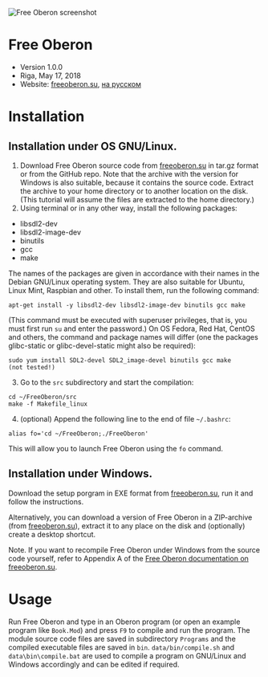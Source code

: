 ![Free Oberon screenshot](http://freeoberon.su/images/screenshot.png)

# Free Oberon
* Version 1.0.0
* Riga, May 17, 2018
* Website: [freeoberon.su](http://freeoberon.su/en), [на русском](http://freeoberon.su)

# Installation

## Installation under OS GNU/Linux.

1. Download Free Oberon source code from [freeoberon.su](http://freeoberon.su) in tar.gz format or from the GitHub repo. Note that the archive with the version for Windows is also suitable, because it contains the source code. Extract the archive to your home directory or to another location on the disk. (This tutorial will assume the files are extracted to the home directory.)
2. Using terminal or in any other way, install the following packages:
  * libsdl2-dev
  * libsdl2-image-dev
  * binutils
  * gcc
  * make

  The names of the packages are given in accordance with their names in the Debian GNU/Linux operating system. They are also suitable for Ubuntu, Linux Mint, Raspbian and other.
  To install them, run the following command:
  ```
  apt-get install -y libsdl2-dev libsdl2-image-dev binutils gcc make
  ```
  (This command must be executed with superuser privileges, that is, you must first run `su` and enter the password.)
  On OS Fedora, Red Hat, CentOS and others, the command and package names will differ (one the packages glibc-static or glibc-devel-static might also be required):
  ```
  sudo yum install SDL2-devel SDL2_image-devel binutils gcc make       (not tested!)
  ```
3. Go to the `src` subdirectory and start the compilation:
  ```
  cd ~/FreeOberon/src
  make -f Makefile_linux
  ```
4. (optional) Append the following line to the end of file `~/.bashrc`:
  ```
  alias fo='cd ~/FreeOberon;./FreeOberon'
  ```
  This will allow you to launch Free Oberon using the `fo` command.

## Installation under Windows.

Download the setup porgram in EXE format from [freeoberon.su](http://freeoberon.su), run it and follow the instructions.

Alternatively, you can download a version of Free Oberon in a ZIP-archive (from [freeoberon.su](http://freeoberon.su)), extract it to any place on the disk and (optionally) create a desktop shortcut.

Note. If you want to recompile Free Oberon under Windows from the source code yourself, refer to Appendix A of the [Free Oberon documentation on freeoberon.su](http://freeoberon.su/files/FreeOberon_v0.1.0_en.pdf).

# Usage

Run Free Oberon and type in an Oberon program (or open an example program like `Book.Mod`) and press `F9` to compile and run the program.
The module source code files are saved in subdirectory `Programs` and the compiled executable files are saved in `bin`. `data/bin/compile.sh` and `data\bin\compile.bat` are used to compile a program on GNU/Linux and Windows accordingly and can be edited if required.
